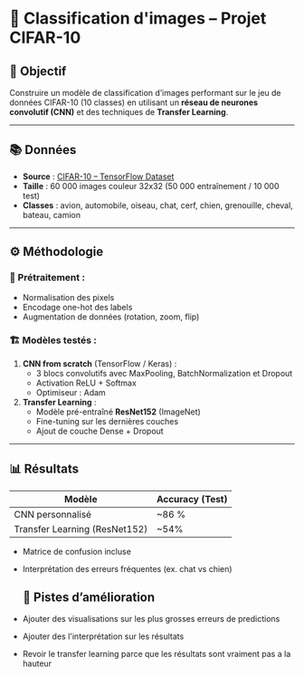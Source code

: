 # 🧠 Classification d'images – Projet CIFAR-10

## 🎯 Objectif
Construire un modèle de classification d’images performant sur le jeu de données CIFAR-10 (10 classes) en utilisant un **réseau de neurones convolutif (CNN)** et des techniques de **Transfer Learning**.

---

## 📚 Données
- **Source** : [CIFAR-10 – TensorFlow Dataset](https://www.tensorflow.org/datasets/catalog/cifar10?hl=fr)
- **Taille** : 60 000 images couleur 32x32 (50 000 entraînement / 10 000 test)
- **Classes** : avion, automobile, oiseau, chat, cerf, chien, grenouille, cheval, bateau, camion

---

## ⚙️ Méthodologie

### 🔧 Prétraitement :
- Normalisation des pixels
- Encodage one-hot des labels
- Augmentation de données (rotation, zoom, flip)

### 🏗️ Modèles testés :
1. **CNN from scratch** (TensorFlow / Keras) :
   - 3 blocs convolutifs avec MaxPooling, BatchNormalization et Dropout
   - Activation ReLU + Softmax
   - Optimiseur : Adam
2. **Transfer Learning** :
   - Modèle pré-entraîné **ResNet152** (ImageNet)
   - Fine-tuning sur les dernières couches
   - Ajout de couche Dense + Dropout

---

## 📊 Résultats

| Modèle                | Accuracy (Test) 
|----------------------|----------------
| CNN personnalisé      | ~86 %          
| Transfer Learning (ResNet152) | ~54%      

- Matrice de confusion incluse
- Interprétation des erreurs fréquentes (ex. chat vs chien)

  ## 🧠 Pistes d’amélioration
- Ajouter des visualisations sur les plus grosses erreurs de predictions
- Ajouter des l'interprétation sur les résultats
- Revoir le transfer learning parce que les résultats sont vraiment pas a la hauteur
